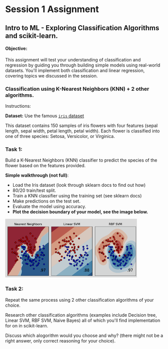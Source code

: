 # Session 1 Assignment

## Intro to ML - Exploring Classification Algorithms and scikit-learn.

#### Objective:

This assignment will test your understanding of classification and regression by guiding you through building simple models using real-world datasets. You'll implement both classification and linear regression, covering topics we discussed in the session.

### Classification using K-Nearest Neighbors (KNN) + 2 other algorithms.

Instructions:

**Dataset:** Use the famous [`iris` dataset](https://scikit-learn.org/stable/auto_examples/datasets/plot_iris_dataset.html)

This dataset contains 150 samples of iris flowers with four features (sepal length, sepal width, petal length, petal width). Each flower is classified into one of three species: Setosa, Versicolor, or Virginica.

### Task 1:

Build a K-Nearest Neighbors (KNN) classifier to predict the species of the flower based on the features provided.

**Simple walkthrough (not full)**:

-   Load the Iris dataset (look through sklearn docs to find out how)
-   80/20 train/test split.
-   Train a KNN classifier using the training set (see sklearn docs)
-   Make predictions on the test set.
-   Evaluate the model using accuracy.
-   **Plot the decision boundary of your model, see the image below.**

![img](/01/img/Screenshot%202024-09-11%20202631.png)

### Task 2:

Repeat the same process using 2 other classification algorithms of your choice.

Research other classification algorithms (examples include Decision tree, Linear SVM, RBF SVM, Naive Bayes) all of which you'll find implementation for on in scikit-learn.

Discuss which alogorithm would you choose and why? (there might not be a right answer, only correct reasoning for your choice).
